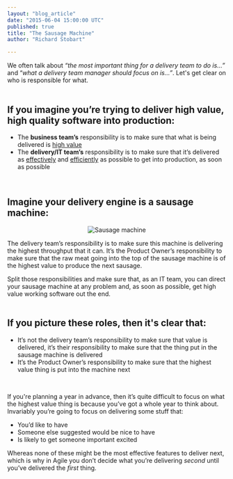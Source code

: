 ```yaml
---
layout: "blog_article"
date: "2015-06-04 15:00:00 UTC"
published: true
title: "The Sausage Machine"
author: "Richard Stobart"

---
```


We often talk about <i>“the most important thing for a delivery team to do is…”</i> and “<i>what a delivery team manager should focus on is…”</i>. Let's get clear on who is responsible for what.<br/>
<br/>

<h2>If you imagine you’re trying to deliver high value, high quality software into production:</h2>

* The <b>business team’s</b> responsibility is to make sure that what is being delivered is <u>high value</u>
* The <b>delivery/IT team’s</b> responsibility is to make sure that it’s delivered as <u>effectively</u> and <u>efficiently</u> as possible to get into production, as soon as possible<br/>
<br/>

<h2>Imagine your delivery engine is a sausage machine:</h2>

<p align="center"><img src="http://bit.ly/1cvUAGS" alt="Sausage machine"></p>

The delivery team’s responsibility is to make sure this machine is delivering the highest throughput that it can. It’s the Product Owner’s responsibility to make sure that the raw meat going into the top of the sausage machine is of the highest value to produce the next sausage.<br/>

Split those responsibilities and make sure that, as an IT team, you can direct your sausage machine at any problem and, as soon as possible, get high value working software out the end.<br/>
<br/>

<h2>If you picture these roles, then it's clear that:</h2>

* It’s not the delivery team’s responsibility to make sure that value is delivered, it’s their responsibility to make sure that the thing put in the sausage machine is delivered<br/>
* It’s the Product Owner’s responsibility to make sure that the highest value thing is put into the machine next<br/>
<br/>

If you're planning a year in advance, then it’s quite difficult to focus on what the highest value thing is because you’ve got a whole year to think about. Invariably you’re going to focus on delivering some stuff that:<br/>

* You’d like to have<br/>
* Someone else suggested would be nice to have<br/>
* Is likely to get someone important excited<br/>

Whereas none of these might be the most effective features to deliver next, which is why in Agile you don’t decide what you’re delivering <i>second</i> until you’ve delivered the <i>first</i> thing.

